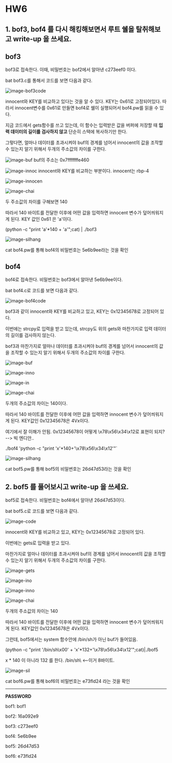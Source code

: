 # HW6

## 1. bof3, bof4 를 다시 해킹해보면서 루트 쉘을 탈취해보고 write-up 을 쓰세요.

## **bof3**

bof3로 접속한다. 이때, 비밀번호는 bof2에서 알아낸 c273eef0 이다. 

bat bof3.c를 통해서 코드를 보면 다음과 같다. 

![image-bof3code](bof3code.png)

innocent와 KEY를 비교하고 있다는 것을 알 수 있다. KEY는 0x61로 고정되어있다. 따라서 innocent변수를 0x61로 만들면 bof4로 쉘이 실행되어서 bof4.pw를 읽을 수 있다. 

지금 코드에서 gets함수를 쓰고 있는데, 이 함수는 입력받은 값을 버퍼에 저장할 때 **입력 데이터의 길이를 검사하지 않고** 단순히 스택에 복사하기만 한다. 

그렇다면, 얼마나 데이터를 초과시켜야 buf의 경계를 넘어서 innocent의 값을 조작할 수 있는지 알기 위해서 두개의 주소값의 차이를 구한다. 

![image-buf](buf.png)
buf의 주소는 0x7fffffffe460 

![image-innoc](innoc.png)
innocent와 KEY를 비교하는 부분이다. innocent는 rbp-4

![image-innocen](innocen.png)

![image-chai](chai.png)

두 주소값의 차이를 구해보면 140

따라서 140 바이트를 전달한 이후에 어떤 값을 입력하면 innocent 변수가 덮어씌워지게 된다. KEY 값인 0x61 은 'a'이다.  

(python -c "print 'a'*140 + 'a'";cat) | ./bof3

![image-silhang](bof3silhang.png)



cat bof4.pw를 통해 bof4의 비밀번호는 5e6b9ee라는 것을 확인 

## **bof4**

bof4로 접속한다. 비밀번호는 bof3에서 알아낸 5e6b9ee이다. 

bat bof4.c로 코드를 보면 다음과 같다. 

![image-bof4code](bof4code.png)

bof3과 같이 innocent와 KEY를 비교하고 있고, KEY는 0x12345678로 고정되어 있다. 

이번에는 strcpy로 입력을 받고 있는데, strcpy도 위의 gets와 마찬가지로 입력 데이터의 길이를 검사하지 않는다. 

bof3과 마찬가지로 얼마나 데이터를 초과시켜야 buf의 경계를 넘어서 innocent의 값을 조작할 수 있는지 알기 위해서 두개의 주소값의 차이를 구한다. 

![image-buf](bof4buf.png)

![image-inno](bof4_inno.png)

![image-in](bof4_innocen.png)

![image-chai](bof4_chai.png) 

두개의 주소값의 차이는 140이다. 

따라서 140 바이트를 전달한 이후에 어떤 값을 입력하면 innocent 변수가 덮어씌워지게 된다. KEY값인 0x12345678은 4Vx이다. 

여기에서 잘 이해가 안됨. 0x12345678이 어떻게 \x78\x56\x34\x12로 표현이 되지? --> 빅 엔디안..

./bof4 'python -c "print 'x'*140+'\x78\x56\x34\x12'"`

![image-silhang](bof4_silhang.png) 



 
cat bof5.pw를 통해 bof5의 비밀번호는 26d47d53라는 것을 확인

## 2. bof5 를 풀어보시고 write-up 을 쓰세요.

bof5로 접속한다. 비밀번호는 bof4에서 알아낸 26d47d53이다. 

bat bof5.c로 코드를 보면 다음과 같다. 

![image-code](bof5code.png) 

innocent와 KEY를 비교하고 있고, KEY는 0x12345678로 고정되어 있다.

이번에는 gets로 입력을 받고 있다.

마찬가지로 얼마나 데이터를 초과시켜야 buf의 경계를 넘어서 innocent의 값을 조작할 수 있는지 알기 위해서 두개의 주소값의 차이를 구한다.

![image-gets](bof5gets.png)

![image-ino](bof5ino.png)

![image-inno](bof5innocem.png)

![image-chai](bof5chai.png)

두개의 주소값의 차이는 140

따라서 140 바이트를 전달한 이후에 어떤 값을 입력하면 innocent 변수가 덮어씌워지게 된다. KEY값인 0x12345678은 4Vx이다.

그런데, bof5에서는 system 함수안에 /bin/sh가 아닌 buf가 들어있음. 

(python -c "print '/bin/sh\x00' + 'x'*132+'\x78\x56\x34\x12'";cat)|./bof5

x * 140 이 아니라 132 를 한다. /bin/sh\  <--이거 8바이트.

![image-sil](bof5silhang.png)

cat bof6.pw를 통해 bof6의 비밀번호는 e73fld24 라는 것을 확인 

---
**PASSWORD**

bof1: bof1

bof2: 16a092e9

bof3: c273eef0 

bof4: 5e6b9ee

bof5: 26d47d53

bof6: e73fld24